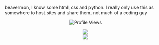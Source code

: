 <br>
beavermon, 
I know some html, css and python. I really only use this as somewhere to host sites and share them. 
not much of a coding guy
<br> 
 <p align="center">
    <img src="https://komarev.com/ghpvc/?username=Beavermon&style=for-the-badge&color=red" alt="Profile Views">
  </p>
<p align="center">
  <img src = "https://github-readme-stats.vercel.app/api/top-langs/?username=Beavermon&theme=dark&hide_border=true&include_all_commits=true&count_private=false">
  <br>
  <img src = "https://github-readme-streak-stats.herokuapp.com/?user=Beavermon&theme=dark&hide_border=true">
  <br>
</a>
